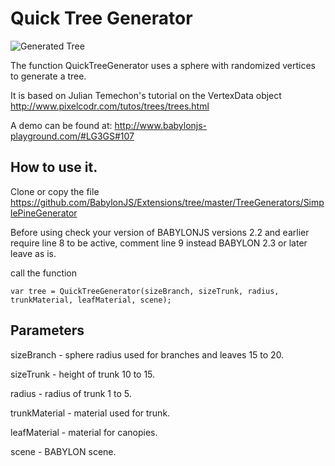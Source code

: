# Quick Tree Generator

![Generated Tree ](/img/extensions/trees/quick1.png)

The function QuickTreeGenerator uses a sphere with randomized vertices to generate a tree. 

It is based on Julian Temechon's tutorial on the VertexData object http://www.pixelcodr.com/tutos/trees/trees.html

A demo can be found at: http://www.babylonjs-playground.com/#LG3GS#107

## How to use it.

Clone or copy the file https://github.com/BabylonJS/Extensions/tree/master/TreeGenerators/SimplePineGenerator

Before using check your version of BABYLONJS versions 2.2 and earlier require line 8 to be active, comment line 9 instead
BABYLON 2.3 or later leave as is.

call the function

```
var tree = QuickTreeGenerator(sizeBranch, sizeTrunk, radius, trunkMaterial, leafMaterial, scene);
```

## Parameters

sizeBranch - sphere radius used for branches and leaves 15 to 20.

sizeTrunk - height of trunk 10 to 15.

radius - radius of trunk 1 to 5.

trunkMaterial - material used for trunk.

leafMaterial - material for canopies.
 
scene - BABYLON scene. 
